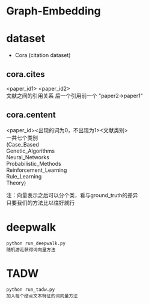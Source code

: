 # Graph-Embedding


# dataset
* Cora (citation dataset)
## cora.cites 
<paper_id1> <paper_id2>  
文献之间的引用关系 后一个引用前一个 "paper2->paper1"

## cora.centent
<paper_id><出现的词为0，不出现为1><文献类别>  
一共七个类别  
(Case_Based  
Genetic_Algorithms  
Neural_Networks  
Probabilistic_Methods  
Reinforcement_Learning  
Rule_Learning  
Theory)  
  
注：向量表示之后可以分个类，看与ground_truth的差异  
只要我们的方法比以往好就行  

# deepwalk
```
python run_deepwalk.py
随机游走获得词向量方法
```
# TADW
```
python run_tadw.py
加入每个结点文本特征的词向量方法
```

